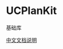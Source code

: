 # UCPlanKit
基础库

[中文文档说明](https://github.com/RPGLiker/StudyBlog/blob/master/%E5%AD%A6%E4%B9%A0%E7%AC%94%E8%AE%B0/iOS/%E7%BB%84%E4%BB%B6%E5%8C%96%E5%AD%A6%E4%B9%A0/2.%E6%A0%B8%E5%BF%83%E7%BB%84%E4%BB%B6%E7%9A%84%E5%BC%80%E5%8F%91.md)